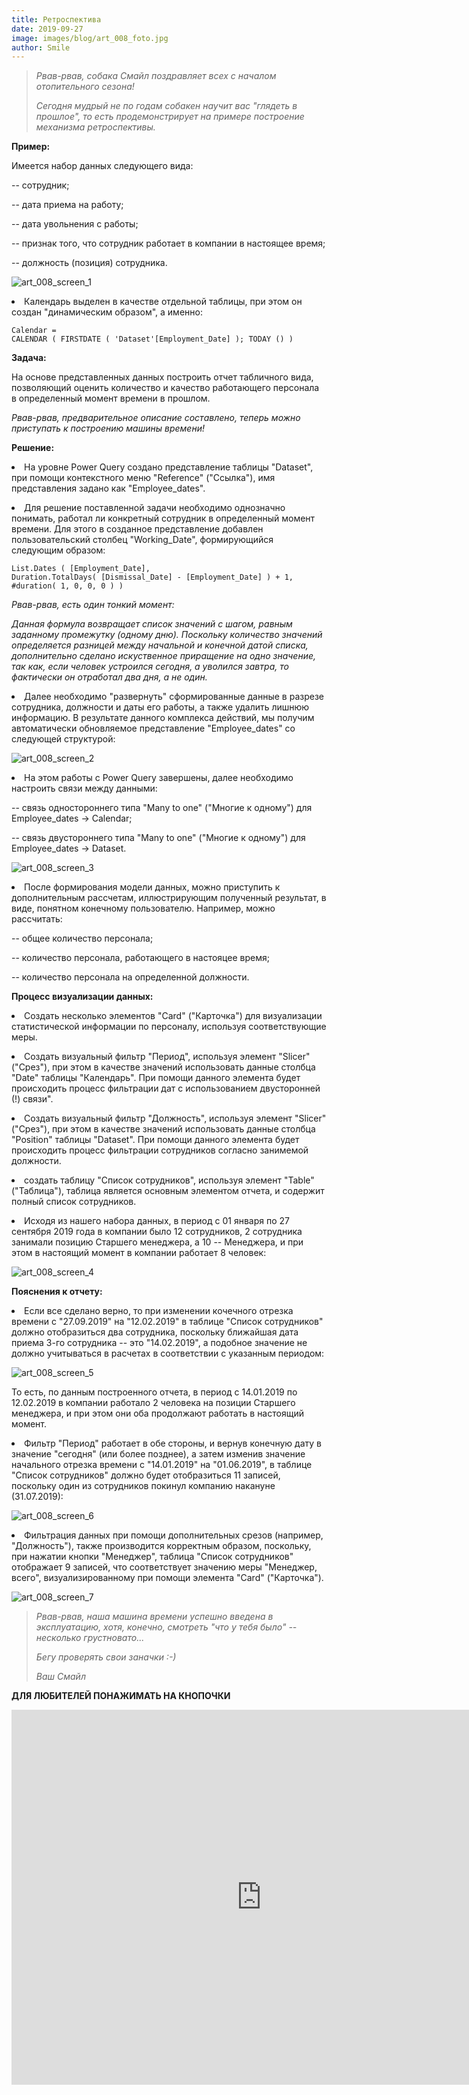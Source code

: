 ```yaml
---
title: Ретроспектива
date: 2019-09-27
image: images/blog/art_008_foto.jpg
author: Smile
---
```


> *Рвав-рвав, собака Смайл поздравляет всех с началом отопительного сезона!*
>
> *Сегодня мудрый не по годам собакен научит вас "глядеть в прошлое", то есть продемонстрирует на примере построение механизма ретроспективы.*

**Пример:**

Имеется набор данных следующего вида: 

-- сотрудник;

-- дата приема на работу;

-- дата увольнения с работы;

-- признак того, что сотрудник работает в компании в настоящее время;

-- должность (позиция) сотрудника.

![art_008_screen_1](https://kkadikin.ru/images/blog/art_008_screen_1.jpg)

**<li>** Календарь выделен в качестве отдельной таблицы, при этом он создан "динамическим образом", а именно:

```dax
Calendar =
CALENDAR ( FIRSTDATE ( 'Dataset'[Employment_Date] ); TODAY () )
```


**Задача:**

На основе представленных данных построить отчет табличного вида, позволяющий оценить количество  и качество работающего персонала в определенный момент времени в прошлом.

*Рвав-рвав, предварительное описание составлено, теперь можно приступать к построению машины времени!*


**Решение:**

**<li>** На уровне Power Query cоздано представление таблицы "Dataset", при помощи контекстного меню "Reference" ("Ссылка"), имя представления задано как "Employee_dates".

**<li>** Для решение поставленной задачи необходимо однозначно понимать, работал ли конкретный сотрудник в определенный момент времени. Для этого в созданное представление добавлен пользовательский столбец "Working_Date", формирующийся следующим образом:

```dax
List.Dates ( [Employment_Date], 
Duration.TotalDays( [Dismissal_Date] - [Employment_Date] ) + 1,
#duration( 1, 0, 0, 0 ) )
```

*Рвав-рвав, есть один тонкий момент:*

*Данная формула возвращает список значений с шагом, равным заданному промежутку (одному дню). Поскольку количество значений определяется разницей между начальной и конечной датой списка, дополнительно сделано искуственное приращение на одно значение, так как, если человек устроился сегодня, а уволился завтра, то фактически он отработал два дня, а не один.*

**<li>** Далее необходимо "развернуть" сформированные данные в разрезе сотрудника, должности и даты его работы, а также удалить лишнюю информацию. В результате данного комплекса действий, мы получим автоматически обновляемое представление "Employee_dates" со следующей структурой:

![art_008_screen_2](https://kkadikin.ru/images/blog/art_008_screen_2.jpg)

**<li>** На этом работы с Power Query завершены, далее необходимо настроить связи между данными:

-- связь одностороннего типа "Many to one" ("Многие к одному") для Employee_dates -> Calendar;

-- связь двустороннего типа "Many to one" ("Многие к одному") для Employee_dates -> Dataset.

![art_008_screen_3](https://kkadikin.ru/images/blog/art_008_screen_3.jpg)

**<li>** После формирования модели данных, можно приступить к дополнительным рассчетам, иллюстрирующим полученный результат, в виде, понятном конечному пользователю. Например, можно рассчитать:

-- общее количество персонала;

-- количество персонала, работающего в настояцее время;

-- количество персонала на определенной должности.


**Процесс визуализации данных:**

**<li>** Создать несколько элементов "Card" ("Карточка") для визуализации статистической информации по персоналу, используя соответствующие меры.

**<li>** Создать визуальный фильтр "Период", используя элемент "Slicer" ("Срез"), при этом в качестве значений использовать данные столбца "Date" таблицы "Календарь". При помощи данного элемента будет происходить процесс фильтрации дат с использованием двусторонней (!) связи".

**<li>**  Создать визуальный фильтр "Должность", используя элемент "Slicer" ("Срез"), при этом в качестве значений использовать данные столбца "Position" таблицы "Dataset". При помощи данного элемента будет происходить процесс фильтрации сотрудников согласно занимемой должности.

**<li>** создать таблицу "Список сотрудников", используя элемент "Table" ("Таблица"), таблица является основным элементом отчета, и содержит полный список сотрудников.

**<li>** Исходя из нашего набора данных, в период с 01 января по 27 сентября 2019 года в компании было 12 сотрудников, 2 сотрудника занимали позицию Старшего менеджера, а 10 -- Менеджера, и при этом в настоящий момент в компании работает 8 человек:

![art_008_screen_4](https://kkadikin.ru/images/blog/art_008_screen_4.jpg)


**Пояснения к отчету:**

**<li>** Если все сделано верно, то при изменении кочечного отрезка времени с "27.09.2019" на "12.02.2019" в таблице "Список сотрудников" должно отобразиться два сотрудника, поскольку ближайшая дата приема 3-го сотрудника -- это "14.02.2019", а подобное значение не должно учитываться в расчетах в соответствии с указанным периодом:

![art_008_screen_5](https://kkadikin.ru/images/blog/art_008_screen_5.jpg)

То есть, по данным построенного отчета, в период с 14.01.2019 по 12.02.2019 в компании работало 2 человека на позиции Старшего менеджера, и при этом они оба продолжают работать в настоящий момент.

**<li>** Фильтр "Период" работает в обе стороны, и вернув конечную дату в значение "сегодня" (или более позднее), а затем изменив значение начального отрезка времени с "14.01.2019" на "01.06.2019", в таблице "Список сотрудников" должно будет отобразиться 11 записей, поскольку один из сотрудников покинул компанию накануне (31.07.2019):

![art_008_screen_6](https://kkadikin.ru/images/blog/art_008_screen_6.jpg)

**<li>** Фильтрация данных при помощи дополнительных срезов (например, "Должность"), также производится корректным образом, поскольку, при нажатии кнопки "Менеджер", таблица "Список сотрудников" отображает 9 записей, что соответствует значению меры "Менеджер, всего", визуализированному при помощи элемента "Card" ("Карточка").

![art_008_screen_7](https://kkadikin.ru/images/blog/art_008_screen_7.jpg)

> *Рвав-рвав, наша машина времени успешно введена в эксплуатацию, хотя, конечно, смотреть "что у тебя было" -- несколько грустновато...*
>
> *Бегу проверять свои заначки :-)*
>
> *Ваш Смайл*


**ДЛЯ ЛЮБИТЕЛЕЙ ПОНАЖИМАТЬ НА КНОПОЧКИ**

<iframe width="800" height="600" src="https://app.powerbi.com/view?r=eyJrIjoiNWRjYmEzNjYtNDFiYi00NmE5LWFhNjAtOTg0YWIwMzkwZGY1IiwidCI6IjE4YjFiOTZhLTk0MTQtNDE3MC1iNmNhLTZkODU3NTJlNTZmOCIsImMiOjZ9" frameborder="0" allowFullScreen="true"></iframe>